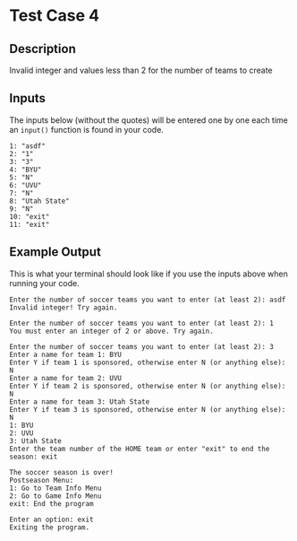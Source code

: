 # Test Case 4

## Description
Invalid integer and values less than 2 for the number of teams to create

## Inputs
The inputs below (without the quotes) will be entered one by one each time an `input()` function is found in your code.
```
1: "asdf"
2: "1"
3: "3"
4: "BYU"
5: "N"
6: "UVU"
7: "N"
8: "Utah State"
9: "N"
10: "exit"
11: "exit"
```

## Example Output
This is what your terminal should look like if you use the inputs above when running your code.
```
Enter the number of soccer teams you want to enter (at least 2): asdf
Invalid integer! Try again.

Enter the number of soccer teams you want to enter (at least 2): 1
You must enter an integer of 2 or above. Try again.

Enter the number of soccer teams you want to enter (at least 2): 3
Enter a name for team 1: BYU
Enter Y if team 1 is sponsored, otherwise enter N (or anything else): N
Enter a name for team 2: UVU
Enter Y if team 2 is sponsored, otherwise enter N (or anything else): N
Enter a name for team 3: Utah State
Enter Y if team 3 is sponsored, otherwise enter N (or anything else): N
1: BYU
2: UVU
3: Utah State
Enter the team number of the HOME team or enter "exit" to end the season: exit

The soccer season is over!
Postseason Menu:
1: Go to Team Info Menu
2: Go to Game Info Menu
exit: End the program

Enter an option: exit
Exiting the program.
```
